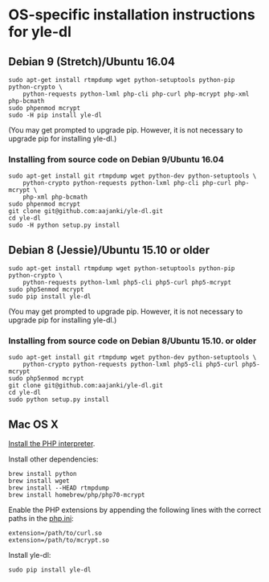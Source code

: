 # OS-specific installation instructions for yle-dl

## Debian 9 (Stretch)/Ubuntu 16.04

```
sudo apt-get install rtmpdump wget python-setuptools python-pip python-crypto \
    python-requests python-lxml php-cli php-curl php-mcrypt php-xml php-bcmath
sudo phpenmod mcrypt
sudo -H pip install yle-dl
```

(You may get prompted to upgrade pip. However, it is not necessary to
upgrade pip for installing yle-dl.)

### Installing from source code on Debian 9/Ubuntu 16.04

```
sudo apt-get install git rtmpdump wget python-dev python-setuptools \
    python-crypto python-requests python-lxml php-cli php-curl php-mcrypt \
    php-xml php-bcmath
sudo phpenmod mcrypt
git clone git@github.com:aajanki/yle-dl.git
cd yle-dl
sudo -H python setup.py install
```


## Debian 8 (Jessie)/Ubuntu 15.10 or older

```
sudo apt-get install rtmpdump wget python-setuptools python-pip python-crypto \
    python-requests python-lxml php5-cli php5-curl php5-mcrypt
sudo php5enmod mcrypt
sudo pip install yle-dl
```

(You may get prompted to upgrade pip. However, it is not necessary to
upgrade pip for installing yle-dl.)

### Installing from source code on Debian 8/Ubuntu 15.10. or older

```
sudo apt-get install git rtmpdump wget python-dev python-setuptools \
    python-crypto python-requests python-lxml php5-cli php5-curl php5-mcrypt
sudo php5enmod mcrypt
git clone git@github.com:aajanki/yle-dl.git
cd yle-dl
sudo python setup.py install
```


## Mac OS X

[Install the PHP interpreter](https://secure.php.net/manual/en/install.macosx.php).

Install other dependencies:
```
brew install python
brew install wget
brew install --HEAD rtmpdump
brew install homebrew/php/php70-mcrypt
```

Enable the PHP extensions by appending the following lines with the
correct paths in the [php.ini]:

[php.ini]:https://secure.php.net/manual/en/configuration.file.php

```
extension=/path/to/curl.so
extension=/path/to/mcrypt.so
```

Install yle-dl:

```
sudo pip install yle-dl
```
